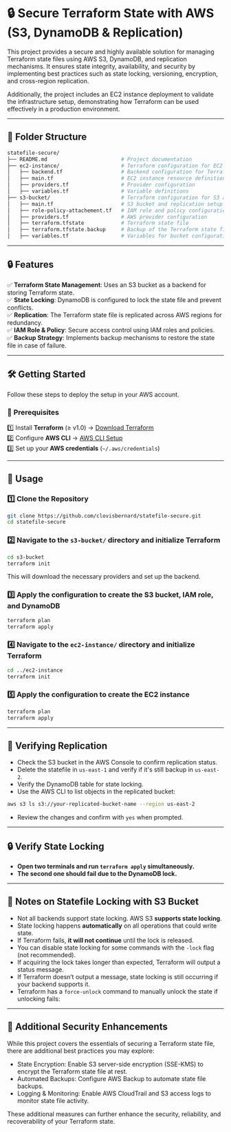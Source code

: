 # 🔒 Secure Terraform State with AWS (S3, DynamoDB & Replication)

This project provides a secure and highly available solution for managing Terraform state files using AWS S3, DynamoDB, and replication mechanisms. It ensures state integrity, availability, and security by implementing best practices such as state locking, versioning, encryption, and cross-region replication.

Additionally, the project includes an EC2 instance deployment to validate the infrastructure setup, demonstrating how Terraform can be used effectively in a production environment.

---

## 📁 Folder Structure
```bash
statefile-secure/
├── README.md                        # Project documentation
├── ec2-instance/                    # Terraform configuration for EC2 instance
│   ├── backend.tf                   # Backend configuration for Terraform state
│   ├── main.tf                      # EC2 instance resource definition
│   ├── providers.tf                 # Provider configuration
│   ├── variables.tf                 # Variable definitions
├── s3-bucket/                       # Terraform configuration for S3 and IAM
│   ├── main.tf                      # S3 bucket and replication setup
│   ├── role-policy-attachement.tf   # IAM role and policy configuration
│   ├── providers.tf                 # AWS provider configuration
│   ├── terraform.tfstate            # Terraform state file
│   ├── terraform.tfstate.backup     # Backup of the Terraform state file
│   ├── variables.tf                 # Variables for bucket configuration
```

---

## 🔒 Features
✅ **Terraform State Management**: Uses an S3 bucket as a backend for storing Terraform state.  
✅ **State Locking**: DynamoDB is configured to lock the state file and prevent conflicts.  
✅ **Replication**: The Terraform state file is replicated across AWS regions for redundancy.  
✅ **IAM Role & Policy**: Secure access control using IAM roles and policies.  
✅ **Backup Strategy**: Implements backup mechanisms to restore the state file in case of failure.  

---

## 🛠 Getting Started
Follow these steps to deploy the setup in your AWS account.

### 🔹 **Prerequisites**
1️⃣ Install **Terraform** (≥ v1.0) → [Download Terraform](https://developer.hashicorp.com/terraform/downloads)  
2️⃣ Configure **AWS CLI** → [AWS CLI Setup](https://docs.aws.amazon.com/cli/latest/userguide/install-cliv2.html)  
3️⃣ Set up your **AWS credentials** (`~/.aws/credentials`)  

---

## 🔧 Usage

### 1️⃣ **Clone the Repository**
```bash
git clone https://github.com/clovisbernard/statefile-secure.git
cd statefile-secure
```

### 2️⃣ **Navigate to the `s3-bucket/` directory and initialize Terraform**
```bash
cd s3-bucket
terraform init
```
This will download the necessary providers and set up the backend.

### 3️⃣ **Apply the configuration to create the S3 bucket, IAM role, and DynamoDB**
```bash
terraform plan
terraform apply
```

### 4️⃣ **Navigate to the `ec2-instance/` directory and initialize Terraform**
```bash
cd ../ec2-instance
terraform init
```

### 5️⃣ **Apply the configuration to create the EC2 instance**
```bash
terraform plan
terraform apply
```

---

## 📌 Verifying Replication
- Check the S3 bucket in the AWS Console to confirm replication status.
- Delete the statefile in `us-east-1` and verify if it's still backup in `us-east-2`.
- Verify the DynamoDB table for state locking.
- Use the AWS CLI to list objects in the replicated bucket:
```bash
aws s3 ls s3://your-replicated-bucket-name --region us-east-2
```
- Review the changes and confirm with `yes` when prompted.

---

## 🔒 Verify State Locking
- **Open two terminals and run `terraform apply` simultaneously.**
- **The second one should fail due to the DynamoDB lock.**

---

## 📜 Notes on Statefile Locking with S3 Bucket
- Not all backends support state locking. AWS S3 **supports state locking**.
- State locking happens **automatically** on all operations that could write state.
- If Terraform fails, **it will not continue** until the lock is released.
- You can disable state locking for some commands with the `-lock` flag (not recommended).
- If acquiring the lock takes longer than expected, Terraform will output a status message.
- If Terraform doesn’t output a message, state locking is still occurring if your backend supports it.
- Terraform has a `force-unlock` command to manually unlock the state if unlocking fails:

---

## 🔎 Additional Security Enhancements

While this project covers the essentials of securing a Terraform state file, there are additional best practices you may explore:
- State Encryption: Enable S3 server-side encryption (SSE-KMS) to encrypt the Terraform state file at rest.
- Automated Backups: Configure AWS Backup to automate state file backups.
- Logging & Monitoring: Enable AWS CloudTrail and S3 access logs to monitor state file activity.

These additional measures can further enhance the security, reliability, and recoverability of your Terraform state.

